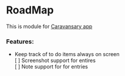 # RoadMap
This is module for 
[Caravansary app](https://github.com/RobertJaskowski/Caravansary)

### Features:
- Keep track of to do items always on screen <br>
[ ] Screenshot support for entires <br>
[ ] Note support for for entries
